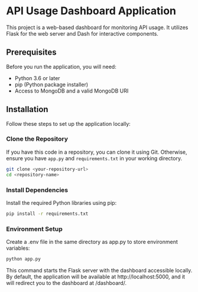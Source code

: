 # API Usage Dashboard Application

This project is a web-based dashboard for monitoring API usage. It utilizes Flask for the web server and Dash for interactive components.

## Prerequisites

Before you run the application, you will need:
- Python 3.6 or later
- pip (Python package installer)
- Access to MongoDB and a valid MongoDB URI

## Installation

Follow these steps to set up the application locally:

### Clone the Repository

If you have this code in a repository, you can clone it using Git. Otherwise, ensure you have `app.py` and `requirements.txt` in your working directory.

```bash
git clone <your-repository-url>
cd <repository-name>
```

### Install Dependencies
Install the required Python libraries using pip:

```bash
pip install -r requirements.txt
```
### Environment Setup
Create a .env file in the same directory as app.py to store environment variables:

```bash
python app.py
```
This command starts the Flask server with the dashboard accessible locally. By default, the application will be available at http://localhost:5000, and it will redirect you to the dashboard at /dashboard/.

